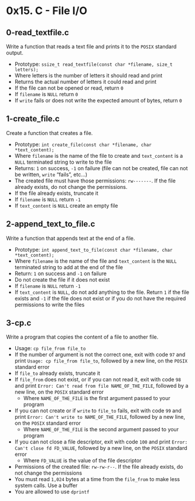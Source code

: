 # 0x15. C - File I/O

## 0-read_textfile.c
Write a function that reads a text file and prints it to the `POSIX` standard output.
* Prototype: `ssize_t read_textfile(const char *filename, size_t letters);`
* Where letters is the number of letters it should read and print
* Returns the actual number of letters it could read and print
* If the file can not be opened or read, return `0`
* If `filename` is `NULL` return `0`
* If `write` fails or does not write the expected amount of bytes, return `0`

## 1-create_file.c
Create a function that creates a file.
* Prototype: `int create_file(const char *filename, char *text_content);`
* Where `filename` is the name of the file to create and `text_content` is a `NULL` terminated string to write to the file
* Returns: `1` on success, `-1` on failure (file can not be created, file can not be written, `write` “fails”, etc…)
* The created file must have those permissions: `rw-------`. If the file already exists, do not change the permissions.
* If the file already exists, truncate it
* If `filename` is `NULL` return `-1`
* If `text_content` is `NULL` create an empty file

## 2-append_text_to_file.c
Write a function that appends text at the end of a file.
* Prototype: `int append_text_to_file(const char *filename, char *text_content);`
* Where `filename` is the name of the file and `text_content` is the `NULL` terminated string to add at the end of the file
* Return: `1` on success and `-1` on failure
* Do not create the file if it does not exist
* If `filename` is `NULL` return `-1`
* If `text_content` is `NULL`, do not add anything to the file. Return `1` if the file exists and `-1` if the file does not exist or if you do not have the required permissions to write the files

## 3-cp.c
Write a program that copies the content of a file to another file.
* Usage: `cp file_from file_to`
* If the number of argument is not the correct one, exit with code `97` and print `Usage: cp file_from file_to`, followed by a new line, on the `POSIX` standard error
* If `file_to` already exists, truncate it
* If `file_from` does not exist, or if you can not read it, exit with code `98` and print `Error: Can't read from file NAME_OF_THE_FILE`, followed by a new line, on the `POSIX` standard error
	* Where `NAME_OF_THE_FILE` is the first argument passed to your program
* If you can not create or if `write` to `file_to` fails, exit with code `99` and print `Error: Can't write to NAME_OF_THE_FILE`, followed by a new line, on the `POSIX` standard error
	* Where `NAME_OF_THE_FILE` is the second argument passed to your program
* If you can not close a file descriptor, exit with code `100` and print `Error: Can't close fd FD_VALUE`, followed by a new line, on the `POSIX` standard error
	* Where `FD_VALUE` is the value of the file descriptor
* Permissions of the created file: `rw-rw-r--`. If the file already exists, do not change the permissions
* You must read `1,024` bytes at a time from the `file_from` to make less system calls. Use a buffer
* You are allowed to use `dprintf`

